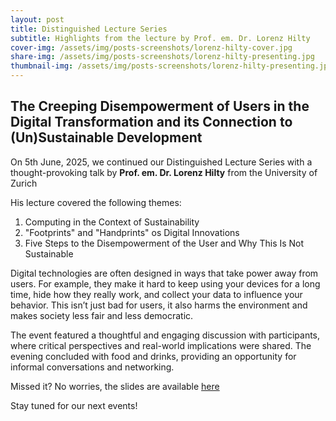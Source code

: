 ```yaml
---
layout: post
title: Distinguished Lecture Series  
subtitle: Highlights from the lecture by Prof. em. Dr. Lorenz Hilty
cover-img: /assets/img/posts-screenshots/lorenz-hilty-cover.jpg
share-img: /assets/img/posts-screenshots/lorenz-hilty-presenting.jpg
thumbnail-img: /assets/img/posts-screenshots/lorenz-hilty-presenting.jpg
---
```

## The Creeping Disempowerment of Users in the Digital Transformation and its Connection to (Un)Sustainable Development

On 5th June, 2025, we continued our Distinguished Lecture Series with a thought-provoking talk by **Prof. em. Dr. Lorenz Hilty** from the University of Zurich 

His lecture covered the following themes: 

1. Computing in the Context of Sustainability
2. "Footprints" and "Handprints" os Digital Innovations
3. Five Steps to the Disempowerment of the User and Why This Is Not Sustainable

Digital technologies are often designed in ways that take power away from users. For example, they make it hard to keep using your devices for a long time, hide how they really work, and collect your data to influence your behavior. This isn’t just bad for users, it also harms the environment and makes society less fair and less democratic.

The event featured a thoughtful and engaging discussion with participants, where critical perspectives and real-world implications were shared. The evening concluded with food and drinks, providing an opportunity for informal conversations and networking.

Missed it? No worries, the slides are available [here](/assets/docs/2025-06-05-slides-distinguished-lecture-hilty.pdf)

Stay tuned for our next events!
